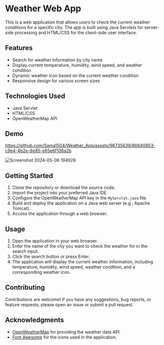 # Weather Web App

This is a web application that allows users to check the current weather conditions for a specific city. The app is built using Java Servlets for server-side processing and HTML/CSS for the client-side user interface.

## Features

- Search for weather information by city name
- Display current temperature, humidity, wind speed, and weather condition
- Dynamic weather icon based on the current weather condition
- Responsive design for various screen sizes

## Technologies Used

- Java Servlet
- HTML/CSS
- OpenWeatherMap API

## Demo 

https://github.com/Sama1504/Weather_App/assets/96735639/86640853-c9e4-4b2e-8e85-e65e6f106a2b

![Screenshot 2024-05-06 194928](https://github.com/Sama1504/Weather_App/assets/96735639/d53323f6-f2d0-44be-a460-086e7db1edd3)


## Getting Started

1. Clone the repository or download the source code.
2. Import the project into your preferred Java IDE.
3. Configure the OpenWeatherMap API key in the `MyServlet.java` file.
4. Build and deploy the application on a Java web server (e.g., Apache Tomcat).
5. Access the application through a web browser.

## Usage

1. Open the application in your web browser.
2. Enter the name of the city you want to check the weather for in the search input.
3. Click the search button or press Enter.
4. The application will display the current weather information, including temperature, humidity, wind speed, weather condition, and a corresponding weather icon.

## Contributing

Contributions are welcome! If you have any suggestions, bug reports, or feature requests, please open an issue or submit a pull request.


## Acknowledgments

- [OpenWeatherMap](https://openweathermap.org/) for providing the weather data API.
- [Font Awesome](https://fontawesome.com/) for the icons used in the application.
